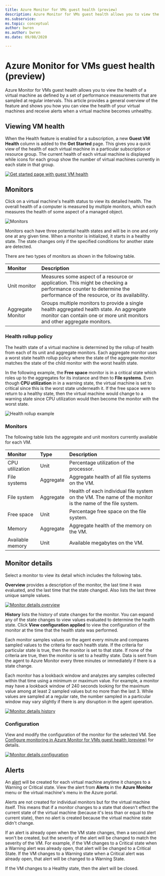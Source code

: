 ```yaml
---
title: Azure Monitor for VMs guest health (preview)
description: Azure Monitor for VMs guest health allows you to view the health of a virtual machine as defined by a set of performance measurements that are sampled at regular intervals. 
ms.subservice: 
ms.topic: conceptual
author: bwren
ms.author: bwren
ms.date: 09/08/2020

---
```


# Azure Monitor for VMs guest health (preview)
Azure Monitor for VMs guest health allows you to view the health of a virtual machine as defined by a set of performance measurements that are sampled at regular intervals. This article provides a general overview of the feature and shows you how you can view the health of your virtual machines and receive alerts when a virtual machine becomes unhealthy.

## Viewing VM health
When the Health feature is enabled for a subscription, a new **Guest VM Health** column is added to the **Get Started** page. This gives you a quick view of the health of each virtual machine in a particular subscription or resource group. The current health of each virtual machine is displayed while icons for each group show the number of virtual machines currently in each state in that group.

[![Get started page with guest VM health](media/vminsights-health-overview/get-started-page.png)](media/vminsights-health-overview/get-started-page.png#lightbox)


## Monitors
Click on a virtual machine's health status to view its detailed health. The overall health of a computer is measured by multiple monitors, which each measures the health of some aspect of a managed object. 

![Monitors](media/vminsights-health-overview/monitors.png)

Monitors each have three potential health states and will be in one and only one at any given time. When a monitor is initialized, it starts in a healthy state. The state changes only if the specified conditions for another state are detected.

There are two types of monitors as shown in the following table.

| Monitor | Description |
|:---|:---|
| Unit monitor | Measures some aspect of a resource or application. This might be checking a performance counter to determine the performance of the resource, or its availability. |
| Aggregate Monitor | Groups multiple monitors to provide a single health aggregated health state. An aggregate monitor can contain one or more unit monitors and other aggregate monitors. |


  
### Health rollup policy
The health state of a virtual machine is determined by the rollup of health from each of its unit and aggregate monitors. Each aggregate monitor uses a worst state health rollup policy where the state of the aggregate monitor matches the state of the child monitor with the worst health state.  

In the following example, the **Free space** monitor is in a critical state which roles up to the aggregates for its instance and then to **File systems**. Even though **CPU utilization** in in a warning state, the virtual machine is set to critical since this is the worst state underneath it. If the free space were to return to a healthy state, then the virtual machine would change to a warning state since CPU utilization would then become the monitor with the worst state.

![Health rollup example](media/vminsights-health-overview/health-rollup-example.png)


### Monitors
The following table lists the aggregate and unit monitors currently available for each VM. 

| Monitor | Type | Description |
|:---|:---|:---|
| CPU utilization | Unit | Percentage utilization of the processor. |
| File systems | Aggregate | Aggregate health of all file systems on the VM. |
| File system  | Aggregate | Health of each individual file system on the VM. The name of the monitor is the name of the file system. |
| Free space | Unit | Percentage free space on the file system. |
| Memory | Aggregate | Aggregate health of the memory on the VM. |
| Available memory | Unit | Available megabytes on the VM.



## Monitor details
Select a monitor to view its detail which includes the following tabs.

**Overview** provides a description of the monitor, the last time it was evaluated, and the last time that the state changed. Also lists the last three unique sample values.

[![Monitor details overview](media/vminsights-health-overview/monitor-details-overview.png)](media/vminsights-health-overview/monitor-details-overview.png#lightbox)

**History** lists the history of state changes for the monitor. You can expand any of the state changes to view values evaluated to determine the health state. Click **View configuration applied** to view the configuration of the monitor at the time that the health state was performed. 

Each monitor samples values on the agent every minute and compares sampled values to the criteria for each health state. If the criteria for particular state is true, then the monitor is set to that state. If none of the criteria are true, then the monitor is set to a healthy state. Data is sent from the agent to Azure Monitor every three minutes or immediately if there is a state change.

Each monitor has a lookback window and analyzes any samples collected within that time using a minimum or maximum value. For example, a monitor may have a lookback window of 240 seconds looking for the maximum value among at least 2 sampled values but no more than the last 3. While values are sampled at a regular rate, the number sampled in a particular window may vary slightly if there is any disruption in the agent operation.


[![Monitor details history](media/vminsights-health-overview/monitor-details-history.png)](media/vminsights-health-overview/monitor-details-history.png#lightbox)

### Configuration
View and modify the configuration of the monitor for the selected VM. See [Configure monitoring in Azure Monitor for VMs guest health (preview)](vminsights-health-enable.md) for details.

[![Monitor details configuration](media/vminsights-health-overview/monitor-details-configuration.png)](media/vminsights-health-overview/monitor-details-configuration.png#lightbox)


## Alerts
An [alert](../platform/alerts-alerts-overview.md) will be created for each virtual machine anytime it changes to a Warning or Critical state. View the alert from **Alerts** in the **Azure Monitor** menu or the virtual machine's menu in the Azure portal.

Alerts are not created for individual monitors but for the virtual machine itself. This means that if a monitor changes to a state that doesn't effect the current state of the virtual machine (because it's less than or equal to the current state), then no alert is created because the virtual machine state didn't change.

If an alert is already open when the VM state changes, then a second alert won't be created, but the severity of the alert will be changed to match the severity of the VM. For example, if the VM changes to a Critical state when a Warning alert was already open, that alert will be changed to a Critical State. If the VM changes to a Warning state when a Critical alert was already open, that alert will be changed to a Warning State. 

If the VM changes to a Healthy state, then the alert will be closed.
